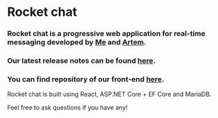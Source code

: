 # Rocket chat

### Rocket chat is a progressive web application for real-time messaging developed by  [Me](https://github.com/boroma4) and [Artem](https://github.com/argruk).<br/>
### Our latest release notes can be found [here](https://boroma4.github.io/rocket-chat-front/#/release). <br/>

### You can find repository of our front-end [here](https://github.com/boroma4/rocket-chat-front).<br/>

Rocket chat is built using React, ASP.NET Core + EF Core and MariaDB.<br/>

Feel free to ask questions if you have any!<br/>





